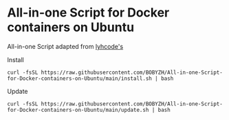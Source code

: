 # All-in-one Script for Docker containers on Ubuntu
All-in-one Script adapted from [lyhcode's](https://github.com/lyhcode/lastupdate)

Install

```
curl -fsSL https://raw.githubusercontent.com/BOBYZH/All-in-one-Script-for-Docker-containers-on-Ubuntu/main/install.sh | bash
```

Update


```
curl -fsSL https://raw.githubusercontent.com/BOBYZH/All-in-one-Script-for-Docker-containers-on-Ubuntu/main/update.sh | bash
```
